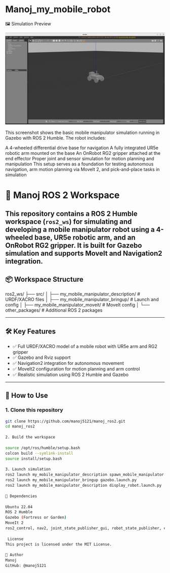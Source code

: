 # Manoj_my_mobile_robot
🖼️ Simulation Preview

![Basic Robot Simulation](https://github.com/manoj5121/manoj_ros2/blob/main/Screenshot%20from%202025-04-29%2019-07-00.png?raw=true)

This screenshot shows the basic mobile manipulator simulation running in Gazebo with ROS 2 Humble. The robot includes:

A 4-wheeled differential drive base for navigation
A fully integrated UR5e robotic arm mounted on the base
An OnRobot RG2 gripper attached at the end effector
Proper joint and sensor simulation for motion planning and manipulation
This setup serves as a foundation for testing autonomous navigation, arm motion planning via MoveIt 2, and pick-and-place tasks in simulation

# 🤖 Manoj ROS 2 Workspace
This repository contains a ROS 2 Humble workspace (`ros2_ws`) for simulating and developing a mobile manipulator robot using a 4-wheeled base, UR5e robotic arm, and an OnRobot RG2 gripper. It is built for Gazebo simulation and supports MoveIt and Navigation2 integration.
---
## 📦 Workspace Structure
ros2_ws/ ├── src/ │ ├── my_mobile_manipulator_description/ # URDF/XACRO files │ ├── my_mobile_manipulator_bringup/ # Launch and config │ ├── my_mobile_manipulator_moveit/ # MoveIt config │ └── other_packages/ # Additional ROS 2 packages

---

## 🛠️ Key Features

- ✅ Full URDF/XACRO model of a mobile robot with UR5e arm and RG2 gripper
- ✅ Gazebo and Rviz support
- ✅ Navigation2 integration for autonomous movement
- ✅ MoveIt2 configuration for motion planning and arm control
- ✅ Realistic simulation using ROS 2 Humble and Gazebo

---

## 🚀 How to Use

### 1. Clone this repository
```bash
git clone https://github.com/manoj5121/manoj_ros2.git
cd manoj_ros2

2. Build the workspace

source /opt/ros/humble/setup.bash
colcon build --symlink-install
source install/setup.bash

3. Launch simulation
ros2 launch my_mobile_manipulator_description spawn_mobile_manipulator.launch.py
ros2 launch my_mobile_manipulator_bringup gazebo.launch.py
ros2 launch my_mobile_manipulator_description display_robot.launch.py

🧱 Dependencies

Ubuntu 22.04
ROS 2 Humble
Gazebo (Fortress or Garden)
MoveIt 2
ros2_control, nav2, joint_state_publisher_gui, robot_state_publisher, etc.

 License
This project is licensed under the MIT License.

👤 Author
Manoj
GitHub: @manoj5121




